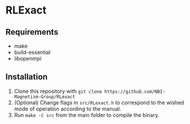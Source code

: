 # RLExact

## Requirements
* make
* build-essential
* libopenmpi

## Installation
1. Clone this repository with `git clone https://github.com/NBI-Magnetism-Group/RLexact`
2. (Optional) Change flags in `src/RLexact.h` to correspond to the wished mode of operation according to the manual.
3. Run `make -C src` from the main folder to compile the binary.

